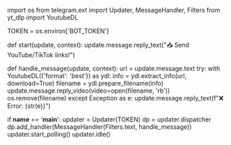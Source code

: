import os
from telegram.ext import Updater, MessageHandler, Filters
from yt_dlp import YoutubeDL

TOKEN = os.environ['BOT_TOKEN']

def start(update, context):
    update.message.reply_text("📥 Send YouTube/TikTok links!")

def handle_message(update, context):
    url = update.message.text
    try:
        with YoutubeDL({'format': 'best'}) as ydl:
            info = ydl.extract_info(url, download=True)
            filename = ydl.prepare_filename(info)
            update.message.reply_video(video=open(filename, 'rb'))
        os.remove(filename)
    except Exception as e:
        update.message.reply_text(f"❌ Error: {str(e)}")

if __name__ == '__main__':
    updater = Updater(TOKEN)
    dp = updater.dispatcher
    dp.add_handler(MessageHandler(Filters.text, handle_message))
    updater.start_polling()
    updater.idle()